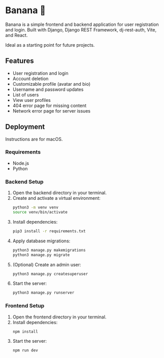 # Banana 🍌

Banana is a simple frontend and backend application for user registration and login. Built with Django, Django REST Framework, dj-rest-auth, Vite, and React.

Ideal as a starting point for future projects.

## Features

- User registration and login
- Account deletion
- Customizable profile (avatar and bio)
- Username and password updates
- List of users
- View user profiles
- 404 error page for missing content
- Network error page for server issues

## Deployment

Instructions are for macOS.

### Requirements

- Node.js
- Python

### Backend Setup

1. Open the backend directory in your terminal.
2. Create and activate a virtual environment:
   ```bash
   python3 -m venv venv
   source venv/bin/activate
   ```
3. Install dependencies:
   ```bash
   pip3 install -r requirements.txt
   ```
4. Apply database migrations:
   ```bash
   python3 manage.py makemigrations
   python3 manage.py migrate
   ```
5. (Optional) Create an admin user:
   ```bash
   python3 manage.py createsuperuser
   ```
6. Start the server:
   ```bash
   python3 manage.py runserver
   ```

### Frontend Setup

1. Open the frontend directory in your terminal.
2. Install dependencies:
   ```bash
   npm install
   ```
3. Start the server:
   ```bash
   npm run dev
   ```
